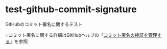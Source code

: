 # test-github-commit-signature
GitHubのコミット署名に関するテスト

💡コミット署名に関する詳細はGitHubヘルプの「[コミット署名の検証を管理する](https://help.github.com/ja/github/authenticating-to-github/managing-commit-signature-verification)」を参照
